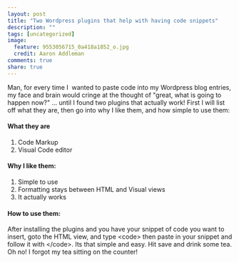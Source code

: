```yaml
---
layout: post
title: "Two Wordpress plugins that help with having code snippets"
description: ""
tags: [uncategorized]
image:
  feature: 9553056715_0a418a1852_o.jpg
  credit: Aaron Addleman
comments: true
share: true
---
```



<p>Man, for every time I &nbsp;wanted to paste code into my Wordpress blog entries, my face and brain would cringe at the thought of "great, what is going to happen now?" ... until I found two plugins that actually work!
First I will list off what they are, then go into why I like them, and how simple to use them:
</p>
<h4>What they are</h4>
<ol>
<li>Code Markup</li>
<li>Visual Code editor</li>
</ol>
<h4>Why I like them:</h4>
<ol>
<li>Simple to use</li>
<li>Formatting stays between HTML and Visual views</li>
<li>It actually works</li>
</ol>
<h4>How to use them:</h4>
After installing the plugins and you have your snippet of code you want to insert, goto the HTML view, and type &lt;code&gt; then paste in your snippet and follow it with &lt;/code&gt;. Its that simple and easy. Hit save and drink some tea. Oh no! I forgot my tea sitting on the counter!
